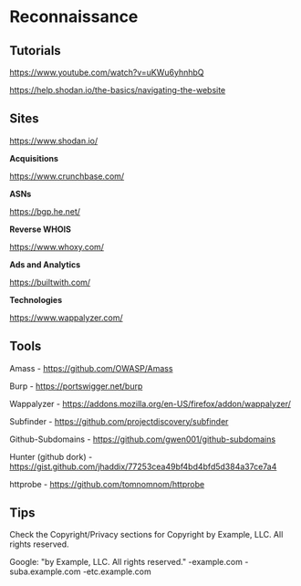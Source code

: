 # Reconnaissance

## Tutorials

https://www.youtube.com/watch?v=uKWu6yhnhbQ

https://help.shodan.io/the-basics/navigating-the-website

## Sites

https://www.shodan.io/

**Acquisitions** 

https://www.crunchbase.com/

**ASNs**

https://bgp.he.net/

**Reverse WHOIS**

https://www.whoxy.com/

**Ads and Analytics**

https://builtwith.com/

**Technologies**

https://www.wappalyzer.com/

## Tools

Amass - https://github.com/OWASP/Amass

Burp - https://portswigger.net/burp

Wappalyzer - https://addons.mozilla.org/en-US/firefox/addon/wappalyzer/

Subfinder - https://github.com/projectdiscovery/subfinder

Github-Subdomains - https://github.com/gwen001/github-subdomains

Hunter (github dork) - https://gist.github.com/jhaddix/77253cea49bf4bd4bfd5d384a37ce7a4

httprobe - https://github.com/tomnomnom/httprobe

## Tips

Check the Copyright/Privacy sections for Copyright by Example, LLC. All rights reserved.

Google: "by Example, LLC. All rights reserved." -example.com -suba.example.com -etc.example.com
